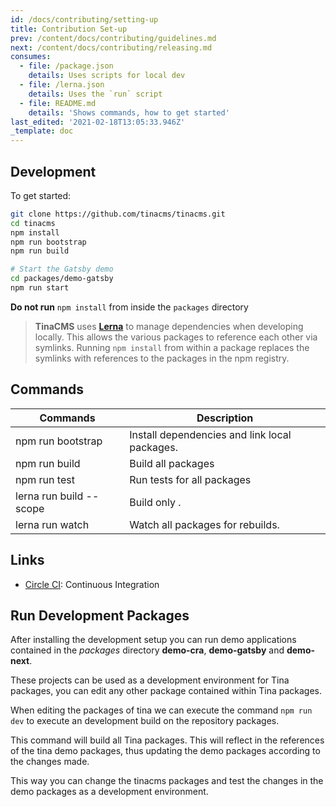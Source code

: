 ```yaml
---
id: /docs/contributing/setting-up
title: Contribution Set-up
prev: /content/docs/contributing/guidelines.md
next: /content/docs/contributing/releasing.md
consumes:
  - file: /package.json
    details: Uses scripts for local dev
  - file: /lerna.json
    details: Uses the `run` script
  - file: README.md
    details: 'Shows commands, how to get started'
last_edited: '2021-02-18T13:05:33.946Z'
_template: doc
---
```


## Development

To get started:

```bash
git clone https://github.com/tinacms/tinacms.git
cd tinacms
npm install
npm run bootstrap
npm run build

# Start the Gatsby demo
cd packages/demo-gatsby
npm run start
```

**Do not run** `npm install` from inside the `packages` directory

> **TinaCMS** uses [**Lerna**](https://lerna.js.org/) to manage dependencies when developing locally. This allows the various packages to reference each other via symlinks. Running `npm install` from within a package replaces the symlinks with references to the packages in the npm registry.

## Commands

| Commands                          | Description                                   |
| --------------------------------- | --------------------------------------------- |
| npm run bootstrap                 | Install dependencies and link local packages. |
| npm run build                     | Build all packages                            |
| npm run test                      | Run tests for all packages                    |
| lerna run build --scope <package> | Build only <package>.                         |
| lerna run watch                   | Watch all packages for rebuilds.              |

## Links

- [Circle CI](https://circleci.com/gh/tinacms/tinacms): Continuous Integration

## Run Development Packages

After installing the development setup you can run demo applications contained in the _packages_ directory **demo-cra**, **demo-gatsby** and **demo-next**.

These projects can be used as a development environment for Tina packages, you can edit any other package contained within Tina packages.

When editing the packages of tina we can execute the command `npm run dev` to execute an development build on the repository packages.

This command will build all Tina packages. This will reflect in the references of the tina demo packages, thus updating the demo packages according to the changes made.

This way you can change the tinacms packages and test the changes in the demo packages as a development environment.
